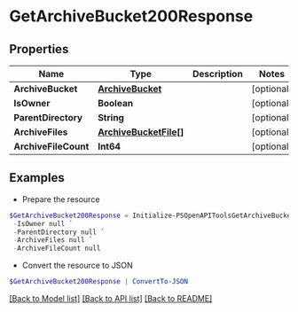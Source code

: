 # GetArchiveBucket200Response
## Properties

Name | Type | Description | Notes
------------ | ------------- | ------------- | -------------
**ArchiveBucket** | [**ArchiveBucket**](ArchiveBucket.md) |  | [optional] 
**IsOwner** | **Boolean** |  | [optional] 
**ParentDirectory** | **String** |  | [optional] 
**ArchiveFiles** | [**ArchiveBucketFile[]**](ArchiveBucketFile.md) |  | [optional] 
**ArchiveFileCount** | **Int64** |  | [optional] 

## Examples

- Prepare the resource
```powershell
$GetArchiveBucket200Response = Initialize-PSOpenAPIToolsGetArchiveBucket200Response  -ArchiveBucket null `
 -IsOwner null `
 -ParentDirectory null `
 -ArchiveFiles null `
 -ArchiveFileCount null
```

- Convert the resource to JSON
```powershell
$GetArchiveBucket200Response | ConvertTo-JSON
```

[[Back to Model list]](../README.md#documentation-for-models) [[Back to API list]](../README.md#documentation-for-api-endpoints) [[Back to README]](../README.md)

